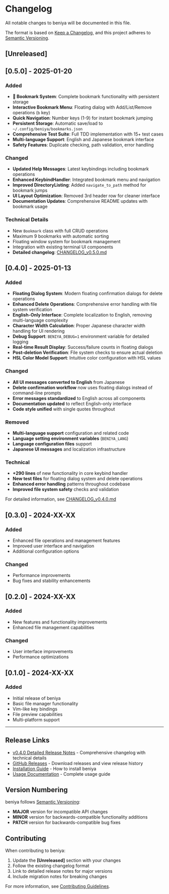 # Changelog

All notable changes to beniya will be documented in this file.

The format is based on [Keep a Changelog](https://keepachangelog.com/en/1.0.0/),
and this project adheres to [Semantic Versioning](https://semver.org/spec/v2.0.0.html).

## [Unreleased]

## [0.5.0] - 2025-01-20

### Added
- **🔖 Bookmark System**: Complete bookmark functionality with persistent storage
- **Interactive Bookmark Menu**: Floating dialog with Add/List/Remove operations (`b` key)
- **Quick Navigation**: Number keys (1-9) for instant bookmark jumping
- **Persistent Storage**: Automatic save/load to `~/.config/beniya/bookmarks.json`
- **Comprehensive Test Suite**: Full TDD implementation with 15+ test cases
- **Multi-language Support**: English and Japanese bookmark interface
- **Safety Features**: Duplicate checking, path validation, error handling

### Changed
- **Updated Help Messages**: Latest keybindings including bookmark operations
- **Enhanced KeybindHandler**: Integrated bookmark menu and navigation
- **Improved DirectoryListing**: Added `navigate_to_path` method for bookmark jumps
- **UI Layout Optimization**: Removed 3rd header row for cleaner interface
- **Documentation Updates**: Comprehensive README updates with bookmark usage

### Technical Details
- New `Bookmark` class with full CRUD operations
- Maximum 9 bookmarks with automatic sorting
- Floating window system for bookmark management
- Integration with existing terminal UI components
- **Detailed changelog**: [CHANGELOG_v0.5.0.md](./CHANGELOG_v0.5.0.md)

## [0.4.0] - 2025-01-13

### Added
- **Floating Dialog System**: Modern floating confirmation dialogs for delete operations
- **Enhanced Delete Operations**: Comprehensive error handling with file system verification
- **English-Only Interface**: Complete localization to English, removing multi-language complexity
- **Character Width Calculation**: Proper Japanese character width handling for UI rendering
- **Debug Support**: `BENIYA_DEBUG=1` environment variable for detailed logging
- **Real-time Result Display**: Success/failure counts in floating dialogs
- **Post-deletion Verification**: File system checks to ensure actual deletion
- **HSL Color Model Support**: Intuitive color configuration with HSL values

### Changed
- **All UI messages converted to English** from Japanese
- **Delete confirmation workflow** now uses floating dialogs instead of command-line prompts
- **Error messages standardized** to English across all components
- **Documentation updated** to reflect English-only interface
- **Code style unified** with single quotes throughout

### Removed
- **Multi-language support** configuration and related code
- **Language setting environment variables** (`BENIYA_LANG`)
- **Language configuration files** support
- **Japanese UI messages** and localization infrastructure

### Technical
- **+290 lines** of new functionality in core keybind handler
- **New test files** for floating dialog system and delete operations
- **Enhanced error handling** patterns throughout codebase
- **Improved file system safety** checks and validation

For detailed information, see [CHANGELOG_v0.4.0.md](./CHANGELOG_v0.4.0.md)

## [0.3.0] - 2024-XX-XX

### Added
- Enhanced file operations and management features
- Improved user interface and navigation
- Additional configuration options

### Changed
- Performance improvements
- Bug fixes and stability enhancements

## [0.2.0] - 2024-XX-XX

### Added
- New features and functionality improvements
- Enhanced file management capabilities

### Changed
- User interface improvements
- Performance optimizations

## [0.1.0] - 2024-XX-XX

### Added
- Initial release of beniya
- Basic file manager functionality
- Vim-like key bindings
- File preview capabilities
- Multi-platform support

---

## Release Links

- [v0.4.0 Detailed Release Notes](./CHANGELOG_v0.4.0.md) - Comprehensive changelog with technical details
- [GitHub Releases](https://github.com/masisz/beniya/releases) - Download releases and view release history
- [Installation Guide](./README.md#installation) - How to install beniya
- [Usage Documentation](./README.md#usage) - Complete usage guide

## Version Numbering

beniya follows [Semantic Versioning](https://semver.org/):

- **MAJOR** version for incompatible API changes
- **MINOR** version for backwards-compatible functionality additions  
- **PATCH** version for backwards-compatible bug fixes

## Contributing

When contributing to beniya:

1. Update the **[Unreleased]** section with your changes
2. Follow the existing changelog format
3. Link to detailed release notes for major versions
4. Include migration notes for breaking changes

For more information, see [Contributing Guidelines](./README.md#contributing).